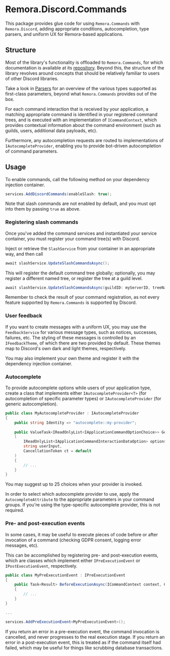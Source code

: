 Remora.Discord.Commands
=======================

This package provides glue code for using `Remora.Commands` with
`Remora.Discord`, adding appropriate conditions, autocompletion, type parsers,
and uniform UX for Remora-based applications.

## Structure
Most of the library's functionality is offloaded to `Remora.Commands`, for which
documentation is available at its [repository][1]. Beyond this, the structure of
the library revolves around concepts that should be relatively familiar to users
of other Discord libraries.

Take a look in [Parsers](Parsers) for an overview of the various types supported
as first-class parameters, beyond what `Remora.Commands` provides out of the 
box.

For each command interaction that is received by your application, a matching 
appropriate command is identified in your registered command trees, and is 
executed with an implementation of `ICommandContext`, which provides contextual
information about the command environment (such as guilds, users, additional 
data payloads, etc).

Furthermore, any autocompletion requests are routed to implementations of 
`IAutocompleteProvider`, enabling you to provide bot-driven autocompletion of 
command parameters.

## Usage
To enable commands, call the following method on your dependency injection 
container.

```c#
services.AddDiscordCommands(enableSlash: true);
```

Note that slash commands are not enabled by default, and you must opt into them
by passing `true` as above.

### Registering slash commands
Once you've added the command services and instantiated your service container,
you must register your command tree(s) with Discord.

Inject or retrieve the `SlashService` from your container in an appropriate way,
and then call
```c#
await slashService.UpdateSlashCommandsAsync();
```

This will register the default command tree globally; optionally, you may 
register a different named tree, or register the tree at a guild level.

```c#
await slashService.UpdateSlashCommandsAsync(guildID: myServerID, treeName: myTreeName);
```

Remember to check the result of your command registration, as not every feature
supported by `Remora.Commands` is supported by Discord.

### User feedback
If you want to create messages with a uniform UX, you may use the 
`FeedbackService` for various message types, such as notices, successes, 
failures, etc. The styling of these messages is controlled by an 
`IFeedbackTheme`, of which there are two provided by default. These themes map
to Discord's own dark and light themes, respectively.

You may also implement your own theme and register it with the dependency
injection container.

### Autocomplete
To provide autocomplete options while users of your application type, create a 
class that implements either `IAutocompleteProvider<T>` (for autocompletion of 
specific parameter types) or `IAutocompleteProvider` (for generic 
autocompletion).

```c#
public class MyAutocompleteProvider : IAutocompleteProvider
{
    public string Identity => "autocomplete::my-provider";
    
    public ValueTask<IReadOnlyList<IApplicationCommandOptionChoice>> GetSuggestionsAsync
    (
        IReadOnlyList<IApplicationCommandInteractionDataOption> options,
        string userInput,
        CancellationToken ct = default
    )
    {
        // ...
    }
}
```

You may suggest up to 25 choices when your provider is invoked.

In order to select which autocomplete provider to use, apply the 
`AutocompleteAttribute` to the appropriate parameters in your command groups. If
you're using the type-specific autocomplete provider, this is not required.

### Pre- and post-execution events
In some cases, it may be useful to execute pieces of code before or after 
invocation of a command (checking GDPR consent, logging error messages, etc). 

This can be accomplished by registering pre- and post-execution events, which 
are classes which implement either `IPreExecutionEvent` or 
`IPostExecutionEvent`, respectively.

```c#
public class MyPreExecutionEvent : IPreExecutionEvent
{
    public Task<Result> BeforeExecutionAsync(ICommandContext context, CancellationToken ct = default)
    {
        // ...
    }
}

...

services.AddPreExecutionEvent<MyPreExecutionEvent>();
```

If you return an error in a pre-execution event, the command invocation is 
cancelled, and never progresses to the real execution stage. If you return an
error in a post-execution event, this is treated as if the command itself had 
failed, which may be useful for things like scrubbing database transactions.


[1]: https://github.com/Nihlus/Remora.Commands
